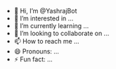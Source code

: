 - 👋 Hi, I’m @YashrajBot
- 👀 I’m interested in ...
- 🌱 I’m currently learning ...
- 💞️ I’m looking to collaborate on ...
- 📫 How to reach me ...
- 😄 Pronouns: ...
- ⚡ Fun fact: ...

<!---
YashrajBot/YashrajBot is a ✨ special ✨ repository because its `README.md` (this file) appears on your GitHub profile.
You can click the Preview link to take a look at your changes.
--->
